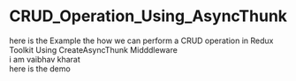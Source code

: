 # CRUD_Operation_Using_AsyncThunk
here is the Example the how we can perform a CRUD operation in Redux Toolkit Using CreateAsyncThunk Midddleware
<br/>
i am vaibhav kharat
<br/>
here is the demo

